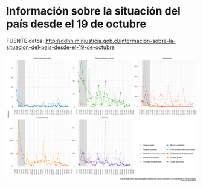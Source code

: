 # Información sobre la situación del país desde el 19 de octubre

FUENTE datos: http://ddhh.minjusticia.gob.cl/informacion-sobre-la-situacion-del-pais-desde-el-19-de-octubre

![](outputs/LAST_plot_grouped.png)
